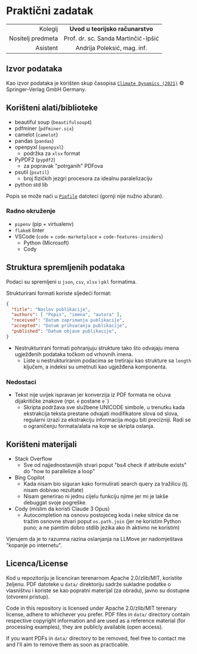 # Praktični zadatak
|||
|-:|:-:|
|Kolegij|**Uvod u teorijsko računarstvo**|
|Nositelj predmeta|Prof. dr. sc. Sanda Martinčić-Ipšić|
|Asistent|Andrija Poleksić, mag. inf.|

## Izvor podataka

Kao izvor podataka je korišten skup časopisa [`Climate Dynamics (2021)`](https://link.springer.com/journal/382) © Springer-Verlag GmbH Germany.

## Korišteni alati/biblioteke

- beautiful soup (`beautifulsoup4`)
- pdfminer (`pdfminer.six`)
- camelot (`camelot`)
- pandas (`pandas`)
- openpyxl (`openpyxl`)
  - podržka za `xlsx` format
- PyPDF2 (`pypdf2`)
  - za popravak "potrganih" PDFova
- psutil (`psutil`)
  - broj fizičkih jezgri procesora za idealnu paralelizaciju
- python std lib

Popis se može naći u [`Pipfile`](./Pipfile) datoteci (gornji nije nužno ažuran).

### Radno okruženje

- `pipenv` (pip + virtualenv)
- `flake8` linter
- VSCode (`code` + `code-marketplace` + `code-features-insiders`)
  - Python (Microsoft)
  - Cody

## Struktura spremljenih podataka

Podaci su spremljeni u `json`, `csv`, `xlsx` i `pkl` formatima.

Strukturirani formati koriste sljedeći format:
```json
{
  "title": "Naslov publikacije",
  "authors": [ "Popis", "imena", "autora" ],
  "received": "Datum zaprimanja publikacije",
  "accepted": "Datum prihvaćanja publikacije",
  "published": "Datum objave publikacije",
}
```

- Nestrukturirani formati pohranjuju strukture tako što odvajaju imena
  ugježđenih podataka točkom od vrhovnih imena.
  - Liste u nestrukturiranim podacima se tretiraju kao strukture sa `length`
    ključem, a indeksi su umetnuti kao ugježđena komponenta.

### Nedostaci

- Tekst nije uvijek ispravan jer konverzija iz PDF formata ne očuva dijakritičke znakove (npr. `é` postane `e´`)
  - Skripta podržava sve službene UNICODE simbole, u trenutku kada ekstrakcija
    teksta prestane odvajati modifikatore slova od slova, regularni izrazi za
    ekstrakciju informacija mogu biti precizniji. Radi se o ograničenju
    formata/alata na koje se skripta oslanja.

## Korišteni materijali

- Stack Overflow
  - Sve od najjednostavnijih stvari poput "bs4 check if attribute exists" do
    "how to parallelize a loop"
- Bing Copilot
  - Kada nisam bio siguran kako formulirati search query za tražilicu (tj. nisam
    dobivao rezultate)
  - Nisam generirao ni jednu cijelu funkciju njime jer mi je lakše debuggat
    svoje pogreške.
- Cody (mislim da koristi Claude 3 Opus)
  - Autocompletion na osnovu postojećeg koda i neke sitnice da ne tražim osnovne
    stvari poput `os.path.join` (jer ne koristim Python puno; a ne pamtim dobro
    stdlib jezika ako ih aktivno ne koristim)

Vjerujem da je to razumna razina oslanjanja na LLMove jer nadomještava "kopanje
po internetu".

## Licenca/License

Kod u repozitoriju je licenciran terenarnom Apache 2.0/zlib/MIT, koristite
željenu. PDF datoteke u `data/` direktoriju sadrže sukladne podatke o vlasništvu
i koriste se kao popratni materijal (za obradu), javno su dostupne (otvoreni
pristup).

Code in this repository is licensed under Apache 2.0/zlib/MIT terenary license,
adhere to whichever you prefer. PDF files in `data/` directory contain
respective copyright information and are used as a reference material (for
processing examples), they are publicly available (open access).

If you want PDFs in `data/` directory to be removed, feel free to contact me and
I'll aim to remove them as soon as practicable.
